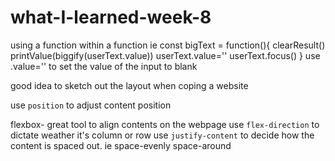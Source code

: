 # what-I-learned-week-8

using a function within a function ie
const bigText = function(){
    clearResult()
    printValue(biggify(userText.value))
    userText.value=''
    userText.focus()
}
use .value='' to set the value of the input to blank

good idea to sketch out the layout when coping a website

use `position` to adjust content position

flexbox- great tool to align contents on the webpage
use `flex-direction` to dictate weather it's column or row
use `justify-content` to decide how the content is spaced out. ie space-evenly space-around 
